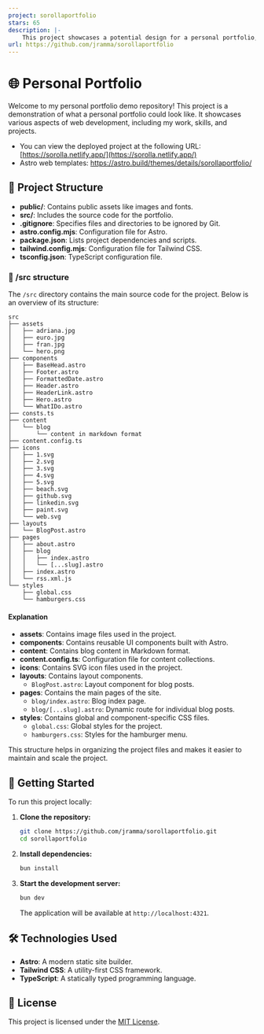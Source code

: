 ```yaml
---
project: sorollaportfolio
stars: 65
description: |-
    This project showcases a potential design for a personal portfolio, featuring block sections with markdown entries.
url: https://github.com/jramma/sorollaportfolio
---
```


# 🌐 Personal Portfolio

Welcome to my personal portfolio demo repository! This project is a demonstration of what a personal portfolio could look like. It showcases various aspects of web development, including my work, skills, and projects.

- You can view the deployed project at the following URL: [https://sorolla.netlify.app/](https://sorolla.netlify.app/)
- Astro web templates: https://astro.build/themes/details/sorollaportfolio/

## 📂 Project Structure

- **public/**: Contains public assets like images and fonts.
- **src/**: Includes the source code for the portfolio.
- **.gitignore**: Specifies files and directories to be ignored by Git.
- **astro.config.mjs**: Configuration file for Astro.
- **package.json**: Lists project dependencies and scripts.
- **tailwind.config.mjs**: Configuration file for Tailwind CSS.
- **tsconfig.json**: TypeScript configuration file.


### 🧭 /src structure

The `/src` directory contains the main source code for the project. Below is an overview of its structure:

```
src
├── assets
│   ├── adriana.jpg
│   ├── euro.jpg
│   ├── fran.jpg
│   └── hero.png
├── components
│   ├── BaseHead.astro
│   ├── Footer.astro
│   ├── FormattedDate.astro
│   ├── Header.astro
│   ├── HeaderLink.astro
│   ├── Hero.astro
│   └── WhatIDo.astro
├── consts.ts
├── content
│   └── blog
│       └── content in markdown format
├── content.config.ts
├── icons
│   ├── 1.svg
│   ├── 2.svg
│   ├── 3.svg
│   ├── 4.svg
│   ├── 5.svg
│   ├── beach.svg
│   ├── github.svg
│   ├── linkedin.svg
│   ├── paint.svg
│   └── web.svg
├── layouts
│   └── BlogPost.astro
├── pages
│   ├── about.astro
│   ├── blog
│   │   ├── index.astro
│   │   └── [...slug].astro
│   ├── index.astro
│   └── rss.xml.js
└── styles
    ├── global.css
    └── hamburgers.css
```

#### Explanation

- **assets**: Contains image files used in the project.
- **components**: Contains reusable UI components built with Astro.
- **content**: Contains blog content in Markdown format.
- **content.config.ts**: Configuration file for content collections.
- **icons**: Contains SVG icon files used in the project.
- **layouts**: Contains layout components.
  - `BlogPost.astro`: Layout component for blog posts.
- **pages**: Contains the main pages of the site.
  - `blog/index.astro`: Blog index page.
  - `blog/[...slug].astro`: Dynamic route for individual blog posts.
- **styles**: Contains global and component-specific CSS files.
  - `global.css`: Global styles for the project.
  - `hamburgers.css`: Styles for the hamburger menu.

This structure helps in organizing the project files and makes it easier to maintain and scale the project.


## 🚀 Getting Started

To run this project locally:

1. **Clone the repository:**

   ```bash
   git clone https://github.com/jramma/sorollaportfolio.git
   cd sorollaportfolio
   ```

2. **Install dependencies:**

   ```bash
   bun install
   ```

3. **Start the development server:**

   ```bash
   bun dev
   ```

   The application will be available at `http://localhost:4321`.

## 🛠️ Technologies Used

- **Astro**: A modern static site builder.
- **Tailwind CSS**: A utility-first CSS framework.
- **TypeScript**: A statically typed programming language.

## 📄 License

This project is licensed under the [MIT License](LICENSE).

